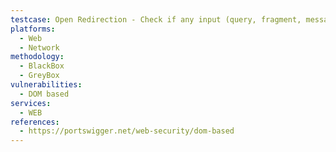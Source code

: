 ```yaml
---
testcase: Open Redirection - Check if any input (query, fragment, message) can set redirection targets using location, window.location, or window.open. Web (HTTP/HTTPS) service
platforms: 
  - Web
  - Network
methodology: 
  - BlackBox
  - GreyBox
vulnerabilities:
  - DOM based
services:
  - WEB
references:
  - https://portswigger.net/web-security/dom-based
---
```

